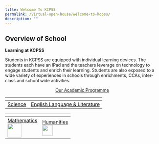 ```yaml
---
title: Welcome To KCPSS
permalink: /virtual-open-house/welcome-to-kcpss/
description: ""
---
```

## Overview of School
**Learning at KCPSS**

Students in KCPSS are equipped with individual learning devices. The students each have an iPad and the teachers leverage on technology to engage students and enrich their learning. Students are also exposed to a wide variety of experiences in schools through enrichments, CCAs, inter-class and school wide activities.

[<center>Our Academic Programme</center>](https://staging.d38b8pvh8spt44.amplifyapp.com/our-people/departments/)

<table>
<thead>
  <tr>
    <th> </th>
		<th> </th>
  </tr>
</thead>
<tbody>
  <tr>
    <td><a href="https://staging.d38b8pvh8spt44.amplifyapp.com/our-people/departments/science/area-of-focus/">Science</a><br></td>
    <td><a href="https://staging.d38b8pvh8spt44.amplifyapp.com/our-people/departments/english/area-of-focus/">English Language &amp; Literature</a><br></td>
  </tr>
</tbody>
</table>


<table>
<thead>
  <tr>
    <th></th>
    <th></th>
  </tr>
</thead>
<tbody>
  <tr>
    <td><a href="https://kuochuanpresbyteriansec.moe.edu.sg/our-people/our-staff/departments/mathematics">Mathematics</a><br><img src="https://kuochuanpresbyteriansec.moe.edu.sg/pix/spacer.gif" height="45"></td>
    <td><a href="https://kuochuanpresbyteriansec.moe.edu.sg/our-people/our-staff/departments/humanities">Humanities</a><br><img src="https://kuochuanpresbyteriansec.moe.edu.sg/pix/spacer.gif" height="35"></td>
  </tr>
</tbody>
</table>